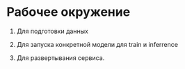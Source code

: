 # Рабочее окружение

1. Для подготовки данных

2. Для запуска конкретной модели для train и inferrence

3. Для развертывания сервиса.